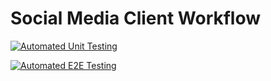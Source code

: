 # Social Media Client Workflow

[![Automated Unit Testing](https://github.com/cnnrbrn/social-media-client/actions/workflows/unit-test.yml/badge.svg)](https://github.com/cnnrbrn/social-media-client/actions/workflows/unit-test.yml)

[![Automated E2E Testing](https://github.com/cnnrbrn/social-media-client/actions/workflows/e2e-test.yml/badge.svg)](https://github.com/cnnrbrn/social-media-client/actions/workflows/e2e-test.yml)
